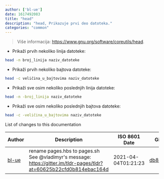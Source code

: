 ```yaml
---
author: ['bl-ue']
date: 1617492083
title: "head"
description: "head, Prikazuje prvi deo datoteka."
categories: "common"
---
```

> Više informacija: <https://www.gnu.org/software/coreutils/head>.

- Prikaži prvih nekoliko linija datoteke:

```bash
head -n broj_linija naziv_datoteke
```

- Prikaži prvih nekoliko bajtova datoteke:

```bash
head -c veličina_u_bajtovima naziv_datoteke
```

- Prikaži sve osim nekoliko poslednjih linija datoteke:

```bash
head -n -broj_linija naziv_datoteke
```

- Prikaži sve osim nekoliko poslednjih bajtova datoteke:

```bash
head -c -veličina_u_bajtovima naziv_datoteke
```
List of changes to this documentation


Author | Description | ISO 8601 Date | GitHub link
------|-----|-----|-----
[bl-ue](mailto:54780737+bl-ue@users.noreply.github.com) | rename pages.hbs to pages.sh See @vladimyr's message: https://gitter.im/tldr-pages/tldr?at=60625b22cfd0b814ebac164d | 2021-04-04T01:21:23 | [db8da892632b](https://github.com/tldr-pages/tldr/commit/db8da892632baaebb5f5d0cef2f1941f09d0466e)

